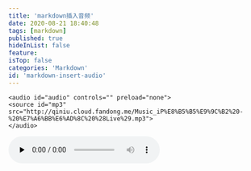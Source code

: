 ```yaml
---
title: 'markdown插入音频'
date: 2020-08-21 18:40:48
tags: [markdown]
published: true
hideInList: false
feature: 
isTop: false
categories: 'Markdown'
id: 'markdown-insert-audio'
---
```

    <audio id="audio" controls="" preload="none">
    <source id="mp3" src="http://qiniu.cloud.fandong.me/Music_iP%E8%B5%B5%E9%9C%B2%20-%20%E7%A6%BB%E6%AD%8C%20%28Live%29.mp3">
    </audio>

 <audio id="audio" controls="" preload="none">
<source id="mp3" src="http://qiniu.cloud.fandong.me/Music_iP%E8%B5%B5%E9%9C%B2%20-%20%E7%A6%BB%E6%AD%8C%20%28Live%29.mp3">
</audio>